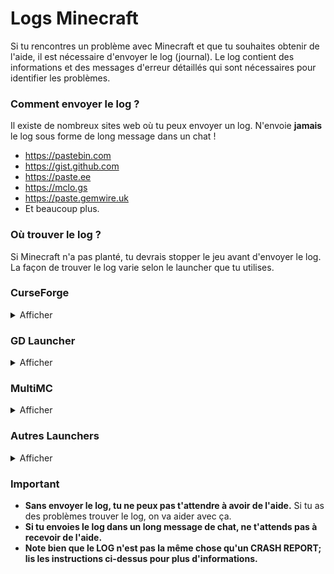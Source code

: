 # Logs Minecraft

Si tu rencontres un problème avec Minecraft et que tu souhaites obtenir de l'aide, il est nécessaire d'envoyer le log (journal).
Le log contient des informations et des messages d'erreur détaillés qui sont nécessaires pour identifier les problèmes.

### Comment envoyer le log ?

Il existe de nombreux sites web où tu peux envoyer un log.
N'envoie **jamais** le log sous forme de long message dans un chat !

* <https://pastebin.com>
* <https://gist.github.com>
* <https://paste.ee>
* <https://mclo.gs>
* <https://paste.gemwire.uk>
* Et beaucoup plus.

### Où trouver le log ?

Si Minecraft n'a pas planté, tu devrais stopper le jeu avant d'envoyer le log.
La façon de trouver le log varie selon le launcher que tu utilises.

### CurseForge

<details>
<summary>Afficher</summary>

Dans le menu contextuel de ton instance de modpack, clique sur `Ouvrir dossier`.
Dans ce dossier, tu trouveras un sous-dossier nommé `logs` qui contient un fichier `latest.log`.
Tu devrais publier ce fichier via l'un des sites web mentionné.

</details>

### GD Launcher

<details>
<summary>Afficher</summary>

Dans le menu contextuel de l'instance du modpack, clique sur `Open Folder`.
Dans ce dossier, tu trouveras un sous-dossier nommé `logs` qui contient un fichier nommé `latest.log`.
Tu devrais publier ce fichier via un des sites web mentionné.

</details>

### MultiMC

<details>
<summary>Afficher</summary>

Dans MultiMC, clique sur `Modifier l'instance`, puis sur `Autres journaux` et sélectionne `latest.log`.
Pour envoyer le log via <https://paste.ee>, clique `Envoyer`.
Tu recevras un lien que tu pourras partager dans un chat.
Une autre possibilité est de cliquer sur `Envoyer` dans l'onglet `Journal de Minecraft`.

</details>

### Autres Launchers

<details>
<summary>Afficher</summary>

Dans le dossier `.minecraft`, tu trouveras normalement un sous-dossier nommé `logs`.
Dans ce dossier tu vas trouver un fichier nommé `latest.log`.
Tu devrais publier ce fichier via un des sites web mentionné.

</details>

### Important

* **Sans envoyer le log, tu ne peux pas t'attendre à avoir de l'aide.**
  Si tu as des problèmes trouver le log, on va aider avec ça.
* **Si tu envoies le log dans un long message de chat, ne t'attends pas à recevoir de l'aide.**
* **Note bien que le LOG n'est pas la même chose qu'un CRASH REPORT; lis les instructions ci-dessus pour plus d'informations.**
